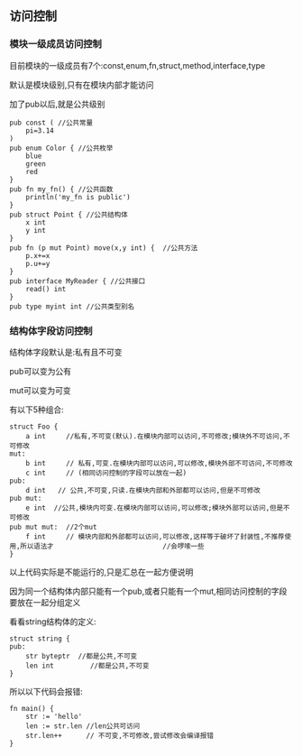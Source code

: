 ## 访问控制

### 模块一级成员访问控制

目前模块的一级成员有7个:const,enum,fn,struct,method,interface,type

默认是模块级别,只有在模块内部才能访问

加了pub以后,就是公共级别

```
pub const ( //公共常量
	pi=3.14
)
pub enum Color { //公共枚举
	blue
	green
	red
}
pub fn my_fn() { //公共函数
	println('my_fn is public')
}
pub struct Point { //公共结构体
	x int
	y int
}
pub fn (p mut Point) move(x,y int) {  //公共方法
	p.x+=x
	p.u+=y
}
pub interface MyReader { //公共接口
	read() int
}
pub type myint int //公共类型别名

```



### 结构体字段访问控制

结构体字段默认是:私有且不可变

pub可以变为公有

mut可以变为可变

有以下5种组合:

```
struct Foo {
	a int     //私有,不可变(默认).在模块内部可以访问,不可修改;模块外不可访问,不可修改
mut: 
	b int     // 私有,可变.在模块内部可以访问,可以修改,模块外部不可访问,不可修改
	c int     // (相同访问控制的字段可以放在一起)   
pub: 
	d int   // 公共,不可变,只读.在模块内部和外部都可以访问,但是不可修改
pub mut: 
	e int  //公共,模块内可变.在模块内部可以访问,可以修改;模块外部可以访问,但是不可修改
pub mut mut:  //2个mut
	f int 	  // 模块内部和外部都可以访问,可以修改,这样等于破坏了封装性,不推荐使用,所以语法才							//会啰嗦一些
}             
```

以上代码实际是不能运行的,只是汇总在一起方便说明

因为同一个结构体内部只能有一个pub,或者只能有一个mut,相同访问控制的字段要放在一起分组定义

看看string结构体的定义:

```
struct string {
pub:
	str byteptr  //都是公共,不可变
	len int 		//都是公共,不可变
}
```

所以以下代码会报错:

```
fn main() {
	str := 'hello'
	len := str.len //len公共可访问
	str.len++      // 不可变,不可修改,尝试修改会编译报错
}
```

